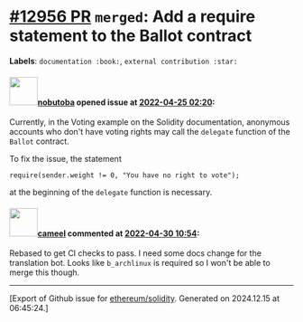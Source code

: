 # [\#12956 PR](https://github.com/ethereum/solidity/pull/12956) `merged`: Add a require statement to the Ballot contract
**Labels**: `documentation :book:`, `external contribution :star:`


#### <img src="https://avatars.githubusercontent.com/u/44864310?u=2724ea2509a7e67c8e67a0179581912512183152&v=4" width="50">[nobutoba](https://github.com/nobutoba) opened issue at [2022-04-25 02:20](https://github.com/ethereum/solidity/pull/12956):

Currently, in the Voting example on the Solidity documentation, anonymous accounts who don't have voting rights may call the `delegate` function of the `Ballot` contract.

To fix the issue, the statement
```solidity
require(sender.weight != 0, "You have no right to vote");
```
at the beginning of the `delegate` function is necessary.

#### <img src="https://avatars.githubusercontent.com/u/137030?v=4" width="50">[cameel](https://github.com/cameel) commented at [2022-04-30 10:54](https://github.com/ethereum/solidity/pull/12956#issuecomment-1113967481):

Rebased to get CI checks to pass. I need some docs change for the translation bot. Looks like `b_archlinux` is required so I won't be able to merge this though.


-------------------------------------------------------------------------------



[Export of Github issue for [ethereum/solidity](https://github.com/ethereum/solidity). Generated on 2024.12.15 at 06:45:24.]

